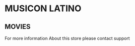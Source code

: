 # **MUSICON LATINO**
## **MOVIES**
<p> For more information About this store please contact support </p>
